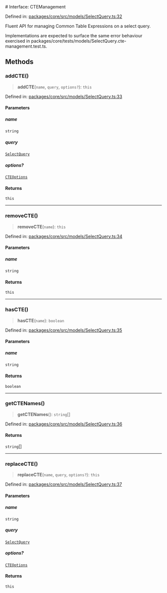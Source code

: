 <div v-pre>
# Interface: CTEManagement

Defined in: [packages/core/src/models/SelectQuery.ts:32](https://github.com/mk3008/rawsql-ts/blob/3b53f17d700cf976ce5c49b674a04b41eeb14c40/packages/core/src/models/SelectQuery.ts#L32)

Fluent API for managing Common Table Expressions on a select query.

Implementations are expected to surface the same error behaviour exercised in
packages/core/tests/models/SelectQuery.cte-management.test.ts.

## Methods

### addCTE()

> **addCTE**(`name`, `query`, `options?`): `this`

Defined in: [packages/core/src/models/SelectQuery.ts:33](https://github.com/mk3008/rawsql-ts/blob/3b53f17d700cf976ce5c49b674a04b41eeb14c40/packages/core/src/models/SelectQuery.ts#L33)

#### Parameters

##### name

`string`

##### query

[`SelectQuery`](SelectQuery.md)

##### options?

[`CTEOptions`](CTEOptions.md)

#### Returns

`this`

***

### removeCTE()

> **removeCTE**(`name`): `this`

Defined in: [packages/core/src/models/SelectQuery.ts:34](https://github.com/mk3008/rawsql-ts/blob/3b53f17d700cf976ce5c49b674a04b41eeb14c40/packages/core/src/models/SelectQuery.ts#L34)

#### Parameters

##### name

`string`

#### Returns

`this`

***

### hasCTE()

> **hasCTE**(`name`): `boolean`

Defined in: [packages/core/src/models/SelectQuery.ts:35](https://github.com/mk3008/rawsql-ts/blob/3b53f17d700cf976ce5c49b674a04b41eeb14c40/packages/core/src/models/SelectQuery.ts#L35)

#### Parameters

##### name

`string`

#### Returns

`boolean`

***

### getCTENames()

> **getCTENames**(): `string`[]

Defined in: [packages/core/src/models/SelectQuery.ts:36](https://github.com/mk3008/rawsql-ts/blob/3b53f17d700cf976ce5c49b674a04b41eeb14c40/packages/core/src/models/SelectQuery.ts#L36)

#### Returns

`string`[]

***

### replaceCTE()

> **replaceCTE**(`name`, `query`, `options?`): `this`

Defined in: [packages/core/src/models/SelectQuery.ts:37](https://github.com/mk3008/rawsql-ts/blob/3b53f17d700cf976ce5c49b674a04b41eeb14c40/packages/core/src/models/SelectQuery.ts#L37)

#### Parameters

##### name

`string`

##### query

[`SelectQuery`](SelectQuery.md)

##### options?

[`CTEOptions`](CTEOptions.md)

#### Returns

`this`
</div>
